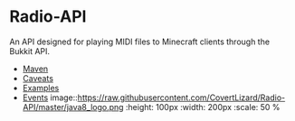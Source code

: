 # Radio-API
An API designed for playing MIDI files to Minecraft clients through the Bukkit API.

+ [Maven](https://github.com/CovertLizard/Radio-API/blob/master/MAVEN.md)
+ [Caveats](https://github.com/CovertLizard/Radio-API/blob/master/CAVEATS.md)
+ [Examples](https://github.com/CovertLizard/Radio-API/blob/master/EXAMPLES.md)
+ [Events](https://github.com/CovertLizard/Radio-API/blob/master/EVENTS.md)
  image::https://raw.githubusercontent.com/CovertLizard/Radio-API/master/java8_logo.png
  :height: 100px
  :width: 200px
  :scale: 50 %

